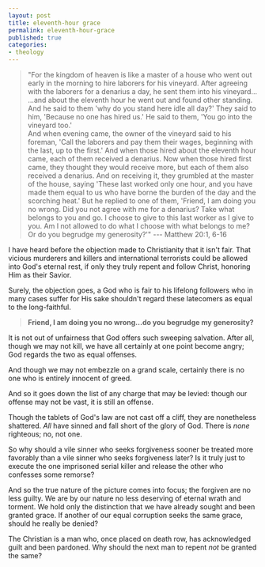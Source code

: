 ```yaml
---
layout: post
title: eleventh-hour grace
permalink: eleventh-hour-grace
published: true
categories:
- theology
---
```


> "For the kingdom of heaven is like a master of a house who went out
> early in the morning to hire laborers for his vineyard. After agreeing
> with the laborers for a denarius a day, he sent them into his
> vineyard...  
>  ...and about the eleventh hour he went out and found other standing.
> And he said to them 'why do you stand here idle all day?' They said to
> him, 'Because no one has hired us.' He said to them, 'You go into the
> vineyard too.'  
>  And when evening came, the owner of the vineyard said to his foreman,
> 'Call the laborers and pay them their wages, beginning with the last,
> up to the first.' And when those hired about the eleventh hour came,
> each of them received a denarius. Now when those hired first came,
> they thought they would receive more, but each of them also received a
> denarius. And on receiving it, they grumbled at the master of the
> house, saying 'These last worked only one hour, and you have made them
> equal to us who have borne the burden of the day and the scorching
> heat.' But he replied to one of them, 'Friend, I am doing you no
> wrong. Did you not agree with me for a denarius? Take what belongs to
> you and go. I choose to give to this last worker as I give to you. Am
> I not allowed to do what I choose with what belongs to me? Or do you
> begrudge my generosity?'" --- Matthew 20:1, 6-16

I have heard before the objection made to Christianity that it isn't
fair. That vicious murderers and killers and international terrorists
could be allowed into God's eternal rest, if only they truly repent and
follow Christ, honoring Him as their Savior.

Surely, the objection goes, a God who is fair to his lifelong followers
who in many cases suffer for His sake shouldn't regard these latecomers
as equal to the long-faithful.

> **Friend, I am doing you no wrong...do you begrudge my generosity?**

It is not out of unfairness that God offers such sweeping salvation.
After all, though we may not kill, we have all certainly at one point
become angry; God regards the two as equal offenses.

And though we may not embezzle on a grand scale, certainly there is no
one who is entirely innocent of greed.

And so it goes down the list of any charge that may be levied: though
our offense may not be vast, it is still an offense.

Though the tablets of God's law are not cast off a cliff, they are
nonetheless shattered. *All* have sinned and fall short of the glory of
God. There is *none* righteous; no, not one.

So why should a vile sinner who seeks forgiveness sooner be treated more
favorably than a vile sinner who seeks forgiveness later? Is it truly
just to execute the one imprisoned serial killer and release the other
who confesses some remorse?

And so the true nature of the picture comes into focus; the forgiven are
no less guilty. We are by our nature no less deserving of eternal wrath
and torment. We hold only the distinction that we have already sought
and been granted grace. If another of our equal corruption seeks the
same grace, should he really be denied?

The Christian is a man who, once placed on death row, has acknowledged
guilt and been pardoned. Why should the next man to repent *not* be
granted the same?

